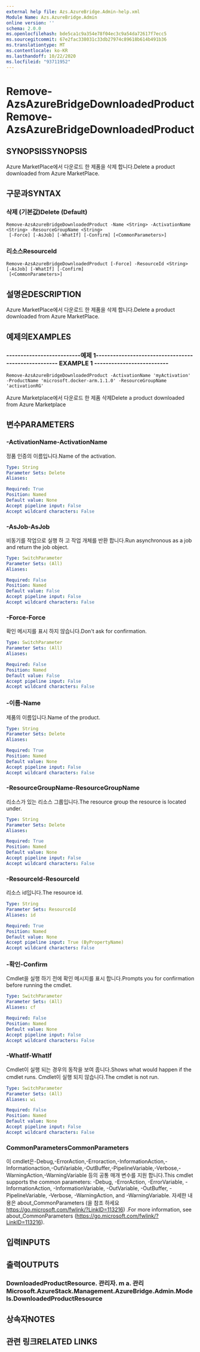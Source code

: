 ```yaml
---
external help file: Azs.AzureBridge.Admin-help.xml
Module Name: Azs.AzureBridge.Admin
online version: ''
schema: 2.0.0
ms.openlocfilehash: bde5ca1c9a354e78f04ec3c9a54da72617f7ecc5
ms.sourcegitcommit: 67e2fac338031c33db27974c89618b614b491b36
ms.translationtype: MT
ms.contentlocale: ko-KR
ms.lasthandoff: 10/22/2020
ms.locfileid: "93711952"
---
```

# <span data-ttu-id="45bfb-101">Remove-AzsAzureBridgeDownloadedProduct</span><span class="sxs-lookup"><span data-stu-id="45bfb-101">Remove-AzsAzureBridgeDownloadedProduct</span></span>

## <span data-ttu-id="45bfb-102">SYNOPSIS</span><span class="sxs-lookup"><span data-stu-id="45bfb-102">SYNOPSIS</span></span>
<span data-ttu-id="45bfb-103">Azure MarketPlace에서 다운로드 한 제품을 삭제 합니다.</span><span class="sxs-lookup"><span data-stu-id="45bfb-103">Delete a product downloaded from Azure MarketPlace.</span></span>

## <span data-ttu-id="45bfb-104">구문과</span><span class="sxs-lookup"><span data-stu-id="45bfb-104">SYNTAX</span></span>

### <span data-ttu-id="45bfb-105">삭제 (기본값)</span><span class="sxs-lookup"><span data-stu-id="45bfb-105">Delete (Default)</span></span>
```
Remove-AzsAzureBridgeDownloadedProduct -Name <String> -ActivationName <String> -ResourceGroupName <String>
 [-Force] [-AsJob] [-WhatIf] [-Confirm] [<CommonParameters>]
```

### <span data-ttu-id="45bfb-106">리소스</span><span class="sxs-lookup"><span data-stu-id="45bfb-106">ResourceId</span></span>
```
Remove-AzsAzureBridgeDownloadedProduct [-Force] -ResourceId <String> [-AsJob] [-WhatIf] [-Confirm]
 [<CommonParameters>]
```

## <span data-ttu-id="45bfb-107">설명은</span><span class="sxs-lookup"><span data-stu-id="45bfb-107">DESCRIPTION</span></span>
<span data-ttu-id="45bfb-108">Azure MarketPlace에서 다운로드 한 제품을 삭제 합니다.</span><span class="sxs-lookup"><span data-stu-id="45bfb-108">Delete a product downloaded from Azure MarketPlace.</span></span>

## <span data-ttu-id="45bfb-109">예제의</span><span class="sxs-lookup"><span data-stu-id="45bfb-109">EXAMPLES</span></span>

### <span data-ttu-id="45bfb-110">--------------------------예제 1--------------------------</span><span class="sxs-lookup"><span data-stu-id="45bfb-110">-------------------------- EXAMPLE 1 --------------------------</span></span>
```
Remove-AzsAzureBridgeDownloadedProduct -ActivationName 'myActivation' -ProductName 'microsoft.docker-arm.1.1.0' -ResourceGroupName 'activationRG'
```

<span data-ttu-id="45bfb-111">Azure Marketplace에서 다운로드 한 제품 삭제</span><span class="sxs-lookup"><span data-stu-id="45bfb-111">Delete a product downloaded from Azure Marketplace</span></span>

## <span data-ttu-id="45bfb-112">변수</span><span class="sxs-lookup"><span data-stu-id="45bfb-112">PARAMETERS</span></span>

### <span data-ttu-id="45bfb-113">-ActivationName</span><span class="sxs-lookup"><span data-stu-id="45bfb-113">-ActivationName</span></span>
<span data-ttu-id="45bfb-114">정품 인증의 이름입니다.</span><span class="sxs-lookup"><span data-stu-id="45bfb-114">Name of the activation.</span></span>

```yaml
Type: String
Parameter Sets: Delete
Aliases: 

Required: True
Position: Named
Default value: None
Accept pipeline input: False
Accept wildcard characters: False
```

### <span data-ttu-id="45bfb-115">-AsJob</span><span class="sxs-lookup"><span data-stu-id="45bfb-115">-AsJob</span></span>
<span data-ttu-id="45bfb-116">비동기를 작업으로 실행 하 고 작업 개체를 반환 합니다.</span><span class="sxs-lookup"><span data-stu-id="45bfb-116">Run asynchronous as a job and return the job object.</span></span>

```yaml
Type: SwitchParameter
Parameter Sets: (All)
Aliases: 

Required: False
Position: Named
Default value: False
Accept pipeline input: False
Accept wildcard characters: False
```

### <span data-ttu-id="45bfb-117">-Force</span><span class="sxs-lookup"><span data-stu-id="45bfb-117">-Force</span></span>
<span data-ttu-id="45bfb-118">확인 메시지를 표시 하지 않습니다.</span><span class="sxs-lookup"><span data-stu-id="45bfb-118">Don't ask for confirmation.</span></span>

```yaml
Type: SwitchParameter
Parameter Sets: (All)
Aliases: 

Required: False
Position: Named
Default value: False
Accept pipeline input: False
Accept wildcard characters: False
```

### <span data-ttu-id="45bfb-119">-이름</span><span class="sxs-lookup"><span data-stu-id="45bfb-119">-Name</span></span>
<span data-ttu-id="45bfb-120">제품의 이름입니다.</span><span class="sxs-lookup"><span data-stu-id="45bfb-120">Name of the product.</span></span>

```yaml
Type: String
Parameter Sets: Delete
Aliases: 

Required: True
Position: Named
Default value: None
Accept pipeline input: False
Accept wildcard characters: False
```

### <span data-ttu-id="45bfb-121">-ResourceGroupName</span><span class="sxs-lookup"><span data-stu-id="45bfb-121">-ResourceGroupName</span></span>
<span data-ttu-id="45bfb-122">리소스가 있는 리소스 그룹입니다.</span><span class="sxs-lookup"><span data-stu-id="45bfb-122">The resource group the resource is located under.</span></span>

```yaml
Type: String
Parameter Sets: Delete
Aliases: 

Required: True
Position: Named
Default value: None
Accept pipeline input: False
Accept wildcard characters: False
```

### <span data-ttu-id="45bfb-123">-ResourceId</span><span class="sxs-lookup"><span data-stu-id="45bfb-123">-ResourceId</span></span>
<span data-ttu-id="45bfb-124">리소스 id입니다.</span><span class="sxs-lookup"><span data-stu-id="45bfb-124">The resource id.</span></span>

```yaml
Type: String
Parameter Sets: ResourceId
Aliases: id

Required: True
Position: Named
Default value: None
Accept pipeline input: True (ByPropertyName)
Accept wildcard characters: False
```

### <span data-ttu-id="45bfb-125">-확인</span><span class="sxs-lookup"><span data-stu-id="45bfb-125">-Confirm</span></span>
<span data-ttu-id="45bfb-126">Cmdlet을 실행 하기 전에 확인 메시지를 표시 합니다.</span><span class="sxs-lookup"><span data-stu-id="45bfb-126">Prompts you for confirmation before running the cmdlet.</span></span>

```yaml
Type: SwitchParameter
Parameter Sets: (All)
Aliases: cf

Required: False
Position: Named
Default value: None
Accept pipeline input: False
Accept wildcard characters: False
```

### <span data-ttu-id="45bfb-127">-WhatIf</span><span class="sxs-lookup"><span data-stu-id="45bfb-127">-WhatIf</span></span>
<span data-ttu-id="45bfb-128">Cmdlet이 실행 되는 경우의 동작을 보여 줍니다.</span><span class="sxs-lookup"><span data-stu-id="45bfb-128">Shows what would happen if the cmdlet runs.</span></span>
<span data-ttu-id="45bfb-129">Cmdlet이 실행 되지 않습니다.</span><span class="sxs-lookup"><span data-stu-id="45bfb-129">The cmdlet is not run.</span></span>

```yaml
Type: SwitchParameter
Parameter Sets: (All)
Aliases: wi

Required: False
Position: Named
Default value: None
Accept pipeline input: False
Accept wildcard characters: False
```

### <span data-ttu-id="45bfb-130">CommonParameters</span><span class="sxs-lookup"><span data-stu-id="45bfb-130">CommonParameters</span></span>
<span data-ttu-id="45bfb-131">이 cmdlet은-Debug,-ErrorAction,-Erroraction,-InformationAction,-Informationaction,-OutVariable,-OutBuffer,-PipelineVariable,-Verbose,-WarningAction,-WarningVariable 등의 공통 매개 변수를 지원 합니다.</span><span class="sxs-lookup"><span data-stu-id="45bfb-131">This cmdlet supports the common parameters: -Debug, -ErrorAction, -ErrorVariable, -InformationAction, -InformationVariable, -OutVariable, -OutBuffer, -PipelineVariable, -Verbose, -WarningAction, and -WarningVariable.</span></span> <span data-ttu-id="45bfb-132">자세한 내용은 about_CommonParameters (을 참조 하세요 https://go.microsoft.com/fwlink/?LinkID=113216) .</span><span class="sxs-lookup"><span data-stu-id="45bfb-132">For more information, see about_CommonParameters (https://go.microsoft.com/fwlink/?LinkID=113216).</span></span>

## <span data-ttu-id="45bfb-133">입력</span><span class="sxs-lookup"><span data-stu-id="45bfb-133">INPUTS</span></span>

## <span data-ttu-id="45bfb-134">출력</span><span class="sxs-lookup"><span data-stu-id="45bfb-134">OUTPUTS</span></span>

### <span data-ttu-id="45bfb-135">DownloadedProductResource. 관리자. m a. 관리</span><span class="sxs-lookup"><span data-stu-id="45bfb-135">Microsoft.AzureStack.Management.AzureBridge.Admin.Models.DownloadedProductResource</span></span>

## <span data-ttu-id="45bfb-136">상속자</span><span class="sxs-lookup"><span data-stu-id="45bfb-136">NOTES</span></span>

## <span data-ttu-id="45bfb-137">관련 링크</span><span class="sxs-lookup"><span data-stu-id="45bfb-137">RELATED LINKS</span></span>

